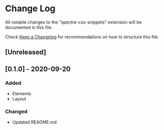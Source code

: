 # Change Log

All notable changes to the "spectre-css-snippets" extension will be documented in this file.

Check [Keep a Changelog](http://keepachangelog.com/) for recommendations on how to structure this file.

## [Unreleased]

## [0.1.0] - 2020-09-20

### Added

- Elements
- Layout

### Changed

- Updated README.md
